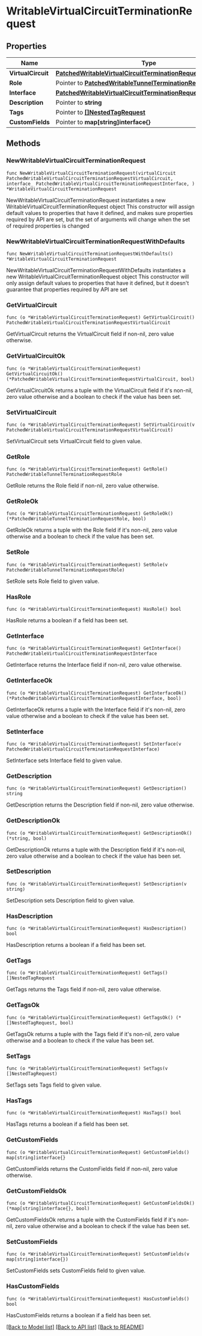 # WritableVirtualCircuitTerminationRequest

## Properties

Name | Type | Description | Notes
------------ | ------------- | ------------- | -------------
**VirtualCircuit** | [**PatchedWritableVirtualCircuitTerminationRequestVirtualCircuit**](PatchedWritableVirtualCircuitTerminationRequestVirtualCircuit.md) |  | 
**Role** | Pointer to [**PatchedWritableTunnelTerminationRequestRole**](PatchedWritableTunnelTerminationRequestRole.md) |  | [optional] 
**Interface** | [**PatchedWritableVirtualCircuitTerminationRequestInterface**](PatchedWritableVirtualCircuitTerminationRequestInterface.md) |  | 
**Description** | Pointer to **string** |  | [optional] 
**Tags** | Pointer to [**[]NestedTagRequest**](NestedTagRequest.md) |  | [optional] 
**CustomFields** | Pointer to **map[string]interface{}** |  | [optional] 

## Methods

### NewWritableVirtualCircuitTerminationRequest

`func NewWritableVirtualCircuitTerminationRequest(virtualCircuit PatchedWritableVirtualCircuitTerminationRequestVirtualCircuit, interface_ PatchedWritableVirtualCircuitTerminationRequestInterface, ) *WritableVirtualCircuitTerminationRequest`

NewWritableVirtualCircuitTerminationRequest instantiates a new WritableVirtualCircuitTerminationRequest object
This constructor will assign default values to properties that have it defined,
and makes sure properties required by API are set, but the set of arguments
will change when the set of required properties is changed

### NewWritableVirtualCircuitTerminationRequestWithDefaults

`func NewWritableVirtualCircuitTerminationRequestWithDefaults() *WritableVirtualCircuitTerminationRequest`

NewWritableVirtualCircuitTerminationRequestWithDefaults instantiates a new WritableVirtualCircuitTerminationRequest object
This constructor will only assign default values to properties that have it defined,
but it doesn't guarantee that properties required by API are set

### GetVirtualCircuit

`func (o *WritableVirtualCircuitTerminationRequest) GetVirtualCircuit() PatchedWritableVirtualCircuitTerminationRequestVirtualCircuit`

GetVirtualCircuit returns the VirtualCircuit field if non-nil, zero value otherwise.

### GetVirtualCircuitOk

`func (o *WritableVirtualCircuitTerminationRequest) GetVirtualCircuitOk() (*PatchedWritableVirtualCircuitTerminationRequestVirtualCircuit, bool)`

GetVirtualCircuitOk returns a tuple with the VirtualCircuit field if it's non-nil, zero value otherwise
and a boolean to check if the value has been set.

### SetVirtualCircuit

`func (o *WritableVirtualCircuitTerminationRequest) SetVirtualCircuit(v PatchedWritableVirtualCircuitTerminationRequestVirtualCircuit)`

SetVirtualCircuit sets VirtualCircuit field to given value.


### GetRole

`func (o *WritableVirtualCircuitTerminationRequest) GetRole() PatchedWritableTunnelTerminationRequestRole`

GetRole returns the Role field if non-nil, zero value otherwise.

### GetRoleOk

`func (o *WritableVirtualCircuitTerminationRequest) GetRoleOk() (*PatchedWritableTunnelTerminationRequestRole, bool)`

GetRoleOk returns a tuple with the Role field if it's non-nil, zero value otherwise
and a boolean to check if the value has been set.

### SetRole

`func (o *WritableVirtualCircuitTerminationRequest) SetRole(v PatchedWritableTunnelTerminationRequestRole)`

SetRole sets Role field to given value.

### HasRole

`func (o *WritableVirtualCircuitTerminationRequest) HasRole() bool`

HasRole returns a boolean if a field has been set.

### GetInterface

`func (o *WritableVirtualCircuitTerminationRequest) GetInterface() PatchedWritableVirtualCircuitTerminationRequestInterface`

GetInterface returns the Interface field if non-nil, zero value otherwise.

### GetInterfaceOk

`func (o *WritableVirtualCircuitTerminationRequest) GetInterfaceOk() (*PatchedWritableVirtualCircuitTerminationRequestInterface, bool)`

GetInterfaceOk returns a tuple with the Interface field if it's non-nil, zero value otherwise
and a boolean to check if the value has been set.

### SetInterface

`func (o *WritableVirtualCircuitTerminationRequest) SetInterface(v PatchedWritableVirtualCircuitTerminationRequestInterface)`

SetInterface sets Interface field to given value.


### GetDescription

`func (o *WritableVirtualCircuitTerminationRequest) GetDescription() string`

GetDescription returns the Description field if non-nil, zero value otherwise.

### GetDescriptionOk

`func (o *WritableVirtualCircuitTerminationRequest) GetDescriptionOk() (*string, bool)`

GetDescriptionOk returns a tuple with the Description field if it's non-nil, zero value otherwise
and a boolean to check if the value has been set.

### SetDescription

`func (o *WritableVirtualCircuitTerminationRequest) SetDescription(v string)`

SetDescription sets Description field to given value.

### HasDescription

`func (o *WritableVirtualCircuitTerminationRequest) HasDescription() bool`

HasDescription returns a boolean if a field has been set.

### GetTags

`func (o *WritableVirtualCircuitTerminationRequest) GetTags() []NestedTagRequest`

GetTags returns the Tags field if non-nil, zero value otherwise.

### GetTagsOk

`func (o *WritableVirtualCircuitTerminationRequest) GetTagsOk() (*[]NestedTagRequest, bool)`

GetTagsOk returns a tuple with the Tags field if it's non-nil, zero value otherwise
and a boolean to check if the value has been set.

### SetTags

`func (o *WritableVirtualCircuitTerminationRequest) SetTags(v []NestedTagRequest)`

SetTags sets Tags field to given value.

### HasTags

`func (o *WritableVirtualCircuitTerminationRequest) HasTags() bool`

HasTags returns a boolean if a field has been set.

### GetCustomFields

`func (o *WritableVirtualCircuitTerminationRequest) GetCustomFields() map[string]interface{}`

GetCustomFields returns the CustomFields field if non-nil, zero value otherwise.

### GetCustomFieldsOk

`func (o *WritableVirtualCircuitTerminationRequest) GetCustomFieldsOk() (*map[string]interface{}, bool)`

GetCustomFieldsOk returns a tuple with the CustomFields field if it's non-nil, zero value otherwise
and a boolean to check if the value has been set.

### SetCustomFields

`func (o *WritableVirtualCircuitTerminationRequest) SetCustomFields(v map[string]interface{})`

SetCustomFields sets CustomFields field to given value.

### HasCustomFields

`func (o *WritableVirtualCircuitTerminationRequest) HasCustomFields() bool`

HasCustomFields returns a boolean if a field has been set.


[[Back to Model list]](../README.md#documentation-for-models) [[Back to API list]](../README.md#documentation-for-api-endpoints) [[Back to README]](../README.md)


